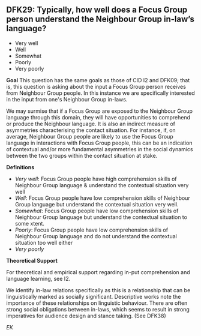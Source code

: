 
## DFK29: Typically, how well does a Focus Group person understand the Neighbour Group in-law’s language?

- Very well
- Well 
- Somewhat
- Poorly
- Very poorly

**Goal**
This question has the same goals as those of CID I2 and DFK09; that is, this question is asking about the input a Focus Group person receives from Neighbour Group people. In this instance we are specifically interested in the input from one's Neighbour Group in-laws.

We may surmise that if a Focus Group are exposed to the Neighbour Group language through this domain, they will have opportunities to comprehend or produce the Neighbour language. It is also an indirect measure of asymmetries characterising the contact situation. For instance, if, on average, Neighbour Group people are likely to use the Focus Group language in interactions with Focus Group people, this can be an indication of contextual and/or more fundamental asymmetries in the social dynamics between the two groups within the contact situation at stake.

**Definitions**

- *Very well*: Focus Group people have high comprehension skills of Neighbour Group language & understand the contextual situation very well
- *Well*: Focus Group people have low comprehension skills of Neighbour Group language but understand the contextual situation very well.
- *Somewhat*: Focus Group people have low comprehension skills of Neighbour Group language but understand the contextual situation to some xtent.
- *Poorly*: Focus Group people have low comprehension skills of Neighbour Group language and do not understand the contextual situation too well either
- *Very poorly*
  

**Theoretical Support**


For theoretical and empirical support regarding in-put comprehension and language learning, see I2.

We identify in-law relations specifically as this is a relationship that can be linguistically marked as socially significant.  Descriptive works note the importance of these relationships on linguistic behaviour. There are often strong social obligations between in-laws, which seems to result in strong imperatives for audience design and stance taking. (See DFK38)


_EK_

